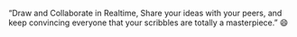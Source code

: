 “Draw and Collaborate in Realtime, Share your ideas with your peers, and keep convincing everyone that your scribbles are totally a masterpiece.” 😄
